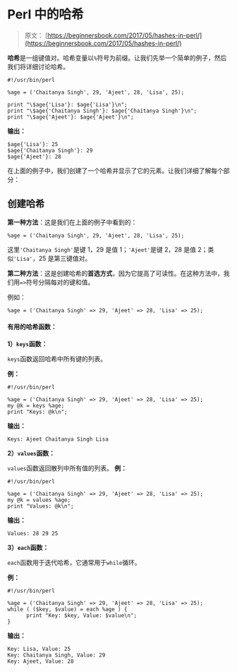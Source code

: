 # Perl 中的哈希

> 原文： [https://beginnersbook.com/2017/05/hashes-in-perl/](https://beginnersbook.com/2017/05/hashes-in-perl/)

**哈希**是一组键值对。哈希变量以`%`符号为前缀。让我们先举一个简单的例子，然后我们将详细讨论哈希。

```
#!/usr/bin/perl

%age = ('Chaitanya Singh', 29, 'Ajeet', 28, 'Lisa', 25);

print "\$age{'Lisa'}: $age{'Lisa'}\n";
print "\$age{'Chaitanya Singh'}: $age{'Chaitanya Singh'}\n";
print "\$age{'Ajeet'}: $age{'Ajeet'}\n";
```

**输出：**

```
$age{'Lisa'}: 25
$age{'Chaitanya Singh'}: 29
$age{'Ajeet'}: 28
```

在上面的例子中，我们创建了一个哈希并显示了它的元素。让我们详细了解每个部分：

## 创建哈希

**第一种方法**：这是我们在上面的例子中看到的：

```
%age = ('Chaitanya Singh', 29, 'Ajeet', 28, 'Lisa', 25);
```

这里`'Chaitanya Singh'`是键 1，29 是值 1；`'Ajeet'`是键 2，28 是值 2；类似`'Lisa'`，25 是第三键值对。

**第二种方法**：这是创建哈希的**首选方式**，因为它提高了可读性。在这种方法中，我们用`=>`符号分隔每对的键和值。

例如：

```
%age = ('Chaitanya Singh' => 29, 'Ajeet' => 28, 'Lisa' => 25);
```

#### 有用的哈希函数：

**1）`keys`函数：**

`keys`函数返回哈希中所有键的列表。

**例：**

```
#!/usr/bin/perl

%age = ('Chaitanya Singh' => 29, 'Ajeet' => 28, 'Lisa' => 25);
my @k = keys %age;
print "Keys: @k\n";
```

**输出：**

```
Keys: Ajeet Chaitanya Singh Lisa
```

**2）`values`函数：**

`values`函数返回散列中所有值的列表。
**例：**

```
#!/usr/bin/perl

%age = ('Chaitanya Singh' => 29, 'Ajeet' => 28, 'Lisa' => 25);
my @k = values %age;
print "Values: @k\n";
```

**输出：**

```
Values: 28 29 25
```

**3）`each`函数：**

`each`函数用于迭代哈希，它通常用于`while`循环。

**例：**

```
#!/usr/bin/perl

%age = ('Chaitanya Singh' => 29, 'Ajeet' => 28, 'Lisa' => 25);
while ( ($key, $value) = each %age ) { 
      print "Key: $key, Value: $value\n";
}
```

**输出：**

```
Key: Lisa, Value: 25
Key: Chaitanya Singh, Value: 29
Key: Ajeet, Value: 28
```